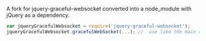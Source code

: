 A fork for jquery-graceful-websocket converted into a node_module with jQuery as a dependency.

```js
var jqueryGracefulWebsocket = require('jquery-graceful-websocket');
jqueryGracefulWebsocket.gracefulWebSocket(...); //  use like the main repo
```

